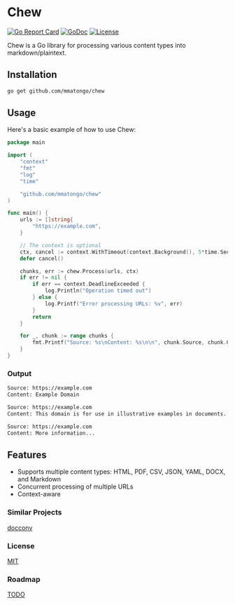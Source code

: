# Chew

[![Go Report Card](https://goreportcard.com/badge/github.com/mmatongo/chew)](https://goreportcard.com/report/github.com/mmatongo/chew)
[![GoDoc](https://godoc.org/github.com/mmatongo/chew?status.svg)](https://pkg.go.dev/github.com/mmatongo/chew)
[![License](https://img.shields.io/badge/License-MIT-blue.svg)](./LICENSE)

Chew is a Go library for processing various content types into markdown/plaintext.

## Installation

```bash
go get github.com/mmatongo/chew
```

## Usage

Here's a basic example of how to use Chew:

```go
package main

import (
    "context"
    "fmt"
    "log"
	"time"

    "github.com/mmatongo/chew"
)

func main() {
    urls := []string{
        "https://example.com",
    }

	// The context is optional
	ctx, cancel := context.WithTimeout(context.Background(), 5*time.Second)
	defer cancel()

    chunks, err := chew.Process(urls, ctx)
    if err != nil {
		if err == context.DeadlineExceeded {
			log.Println("Operation timed out")
		} else {
			log.Printf("Error processing URLs: %v", err)
		}
		return
    }

    for _, chunk := range chunks {
        fmt.Printf("Source: %s\nContent: %s\n\n", chunk.Source, chunk.Content)
    }
}
```

### Output

```bash
Source: https://example.com
Content: Example Domain

Source: https://example.com
Content: This domain is for use in illustrative examples in documents. You may use this domain in literature without prior coordination or asking for permission.

Source: https://example.com
Content: More information...
```

## Features

- Supports multiple content types: HTML, PDF, CSV, JSON, YAML, DOCX, and Markdown
- Concurrent processing of multiple URLs
- Context-aware

### Similar Projects
[docconv](https://github.com/sajari/docconv)

### License
[MIT](./LICENSE)

### Roadmap
[TODO](./TODO.md)
